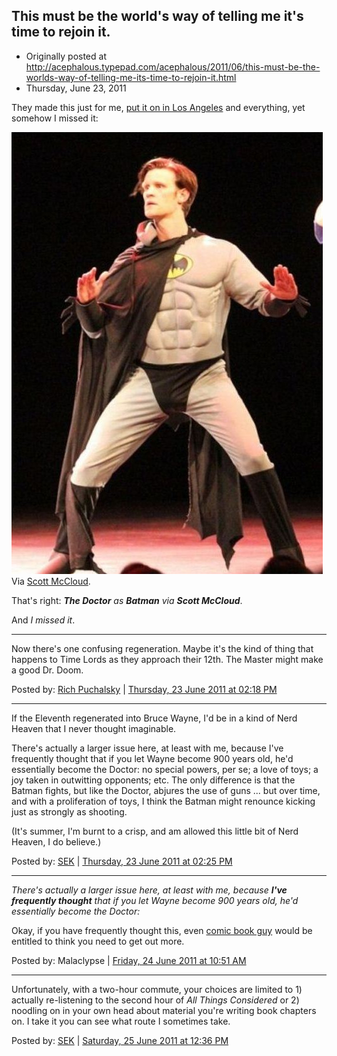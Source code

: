 ## This must be the world's way of telling me it's time to rejoin it.

 * Originally posted at http://acephalous.typepad.com/acephalous/2011/06/this-must-be-the-worlds-way-of-telling-me-its-time-to-rejoin-it.html
 * Thursday, June 23, 2011

They made this just for me, [put it on in Los Angeles](http://www.comicsalliance.com/2011/06/21/doctor-who-batman-matt-smith/) and everything, yet somehow I missed it:

[![Pandering2](../../images/acephalous/6a00d8341c2df453ef0154333589ba970c-500wi.jpg "Pandering2")](http://acephalous.typepad.com/.a/6a00d8341c2df453ef0154333589ba970c-popup)   
Via [Scott McCloud](http://scottmccloud.com/2011/06/23/i-am-the-butterfly-wing-that-caused-the-hurricane-that-tried-to-blow-over-matt-smith/). 

That's right: _**The Doctor** as **Batman** via **Scott McCloud**_. 

And _I missed it_. 

* * *

Now there's one confusing regeneration.  Maybe it's the kind of thing that happens to Time Lords as they approach their 12th.  The Master might make a good Dr. Doom.

Posted by: [Rich Puchalsky](http://rpuchalsky.blogspot.com) | [Thursday, 23 June 2011 at 02:18 PM](http://acephalous.typepad.com/acephalous/2011/06/this-must-be-the-worlds-way-of-telling-me-its-time-to-rejoin-it.html?cid=6a00d8341c2df453ef0154333601fd970c#comment-6a00d8341c2df453ef0154333601fd970c)

* * *

If the Eleventh regenerated into Bruce Wayne, I'd be in a kind of Nerd Heaven that I never thought imaginable.  

There's actually a larger issue here, at least with me, because I've frequently thought that if you let Wayne become 900 years old, he'd essentially become the Doctor: no special powers, per se; a love of toys; a joy taken in outwitting opponents; etc.  The only difference is that the Batman fights, but like the Doctor, abjures the use of guns ... but over time, and with a proliferation of toys, I think the Batman might renounce kicking just as strongly as shooting.

(It's summer, I'm burnt to a crisp, and am allowed this little bit of Nerd Heaven, I do believe.)

Posted by: [SEK](http://acephalous.typepad.com) | [Thursday, 23 June 2011 at 02:25 PM](http://acephalous.typepad.com/acephalous/2011/06/this-must-be-the-worlds-way-of-telling-me-its-time-to-rejoin-it.html?cid=6a00d8341c2df453ef01538f62c09d970b#comment-6a00d8341c2df453ef01538f62c09d970b)

* * *

_There's actually a larger issue here, at least with me, because **I've frequently thought** that if you let Wayne become 900 years old, he'd essentially become the Doctor:_

Okay, if you have frequently thought this, even [comic book guy](http://en.wikipedia.org/wiki/Comic_Book_Guy) would be entitled to think you need to get out more.

Posted by: Malaclypse | [Friday, 24 June 2011 at 10:51 AM](http://acephalous.typepad.com/acephalous/2011/06/this-must-be-the-worlds-way-of-telling-me-its-time-to-rejoin-it.html?cid=6a00d8341c2df453ef01538f6826cb970b#comment-6a00d8341c2df453ef01538f6826cb970b)

* * *

Unfortunately, with a two-hour commute, your choices are limited to 1) actually re-listening to the second hour of _All Things Considered_ or 2) noodling on in your own head about material you're writing book chapters on.  I take it you can see what route I sometimes take.

Posted by: [SEK](http://acephalous.typepad.com/) | [Saturday, 25 June 2011 at 12:36 PM](http://acephalous.typepad.com/acephalous/2011/06/this-must-be-the-worlds-way-of-telling-me-its-time-to-rejoin-it.html?cid=6a00d8341c2df453ef01538f6e7646970b#comment-6a00d8341c2df453ef01538f6e7646970b)

